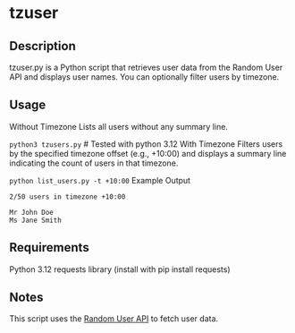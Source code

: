 # tzuser
## Description
tzuser.py is a Python script that retrieves user data from the Random User API and displays user names. You can optionally filter users by timezone.

## Usage
Without Timezone
Lists all users without any summary line.

`python3 tzusers.py` # Tested with python 3.12
With Timezone
Filters users by the specified timezone offset (e.g., +10:00) and displays a summary line indicating the count of users in that timezone.

`python list_users.py -t +10:00`
Example Output
```
2/50 users in timezone +10:00

Mr John Doe
Ms Jane Smith
```

## Requirements
Python 3.12
requests library (install with pip install requests)

## Notes
This script uses the [Random User API](https://randomuser.me) to fetch user data.

